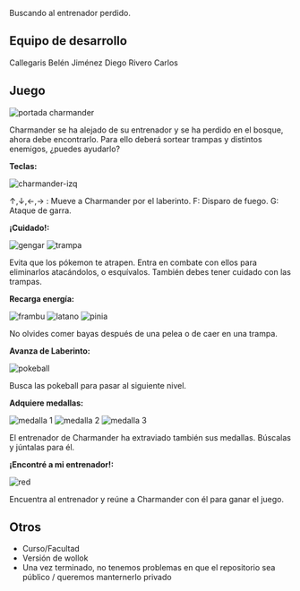 Buscando al entrenador perdido.

## Equipo de desarrollo

Callegaris Belén
Jiménez Diego
Rivero Carlos

## Juego

![portada charmander](https://user-images.githubusercontent.com/89812633/143786061-264f23d9-ca7c-4029-88b9-5e4561460333.jpg)

Charmander se ha alejado de su entrenador y se ha perdido en el bosque, ahora debe encontrarlo. Para ello deberá sortear trampas y distintos enemigos, ¿puedes ayudarlo?




**Teclas:**

![charmander-izq](https://user-images.githubusercontent.com/89812633/144178416-34c16ee6-abfc-474e-9cbd-f406c6abda1d.png)

↑,↓,←,→ : Mueve a Charmander por el laberinto.
F: Disparo de fuego.
G: Ataque de garra.



**¡Cuidado!:**

![gengar](https://user-images.githubusercontent.com/89812633/144178476-859d60fc-e684-4ae0-9561-4fadb05f0605.png) ![trampa](https://user-images.githubusercontent.com/89812633/144178514-8d0d742a-04ea-42ab-89cd-2d5ec73b3e18.png)

Evita que los pókemon te atrapen. Entra en combate con ellos para eliminarlos atacándolos, o esquívalos.
También debes tener cuidado con las trampas.



**Recarga energía:**

![frambu](https://user-images.githubusercontent.com/89812633/144178546-b4f933b8-a91a-417f-97ea-335c1ab0b3ae.png) ![latano](https://user-images.githubusercontent.com/89812633/144179179-0135b14e-aec6-4232-a208-925e1c75cb2b.png) ![pinia](https://user-images.githubusercontent.com/89812633/144179222-7ac36f44-88eb-436e-8de2-d64f87a7a0b5.png)

No olvides comer bayas después de una pelea o de caer en una trampa.



**Avanza de Laberinto:**

![pokeball](https://user-images.githubusercontent.com/89812633/144179266-a5a5cd83-59d7-46e1-ae6a-bc84282816e3.png)

Busca las pokeball para pasar al siguiente nivel.



**Adquiere medallas:**

![medalla 1](https://user-images.githubusercontent.com/89812633/144179334-e71cd112-5177-4439-a008-516eeccb8acc.png) ![medalla 2](https://user-images.githubusercontent.com/89812633/144179356-2039ecec-715f-4c41-bb0f-032afa7f99e8.png) ![medalla 3](https://user-images.githubusercontent.com/89812633/144179374-8809c122-2c76-444d-8e8d-4488ddf3e90d.png)


El entrenador de Charmander ha extraviado también sus medallas. Búscalas y júntalas para él.



**¡Encontré a mi entrenador!:**

![red](https://user-images.githubusercontent.com/89812633/144179414-2920e228-a2aa-4230-8cec-a23805c77a21.png)

Encuentra al entrenador y reúne a Charmander con él para ganar el juego.



## Otros

- Curso/Facultad
- Versión de wollok
- Una vez terminado, no tenemos problemas en que el repositorio sea público / queremos manternerlo privado
